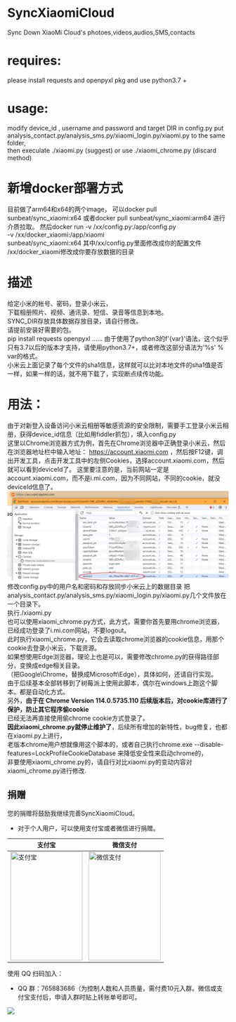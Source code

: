 # SyncXiaomiCloud
Sync Down XiaoMi Cloud's photoes,videos,audios,SMS,contacts  
# requires:
please install requests and openpyxl pkg and use python3.7 +  
# usage:
modify device_id , username and password and target DIR in config.py
put analysis_contact.py/analysis_sms.py/xiaomi_login.py/xiaomi.py to the same folder,  
then execulate ./xiaomi.py  (suggest)
or use ./xiaomi_chrome.py (discard method)

# 新增docker部署方式
目前做了arm64和x64的两个image，
可以docker pull sunbeat/sync_xiaomi:x64
或者docker pull sunbeat/sync_xiaomi:arm64
进行介质拉取。
然后docker run -v /xx/config.py:/app/config.py   \
-v /xx/docker_xiaomi:/app/xiaomi \
sunbeat/sync_xiaomi:x64
其中/xx/config.py里面修改成你的配置文件
/xx/docker_xiaomi修改成你要存放数据的目录

# 描述
给定小米的帐号、密码，登录小米云，  
下载相册照片、视频、通讯录、短信、录音等信息到本地。  
SYNC_DIR存放具体数据存放目录，请自行修改。  
请提前安装好需要的包。  
pip install requests openpyxl ……
由于使用了python3的f'{var}'语法，这个似乎只有3.7以后的版本才支持，请使用python3.7+，或者修改这部分语法为'%s' % var的格式。  
小米云上面记录了每个文件的sha1信息，这样就可以比对本地文件的sha1值是否一样，如果一样的话，就不用下载了，实现断点续传功能。  
# 用法： 
由于对新登入设备访问小米云相册等敏感资源的安全限制，需要手工登录小米云相册，获得device_id信息（比如用fiddler抓包），填入config.py  
这里以Chrome浏览器方式为例，首先在Chrome浏览器中正确登录小米云，然后在浏览器地址栏中输入地址：
https://account.xiaomi.com ，然后按F12键，调出开发工具，点击开发工具中的左侧Cookies，选择account.xiaomi.com，然后就可以看到deviceId了。
这里要注意的是，当前网站一定是account.xiaomi.com，而不是i.mi.com，因为不同网站，不同的cookie，就没deviceId信息了。
![image](https://github.com/sunhanaix/SyncXiaomiCloud/blob/main/use_Chrome_find_deviceId.jpg?raw=true)
修改config.py中的用户名和密码和存放同步小米云上的数据目录 
把analysis_contact.py/analysis_sms.py/xiaomi_login.py/xiaomi.py几个文件放在一个目录下。  
执行./xiaomi.py  
也可以使用xiaomi_chrome.py方式，此方式，需要你首先要用chrome浏览器，已经成功登录了i.mi.com网站，不要logout。  
此时执行xiaomi_chrome.py，它会去读取chrome浏览器的cookie信息，用那个cookie去登录小米云，下载资源。  
如果想使用Edge浏览器，理论上也是可以，需要修改chrome.py的获得路径部分，变换成edge相关目录。  
（把Google\Chrome，替换成Microsoft\Edge），具体如何，还请自行实现。  
由于后续基本全部转移到了树莓派上使用此脚本，偶尔在windows上跑这个脚本。都是自动化方式。  
另外，**由于在 Chrome Version 114.0.5735.110 后续版本后，对cookie库进行了保护，防止其它程序偷cookie**  
已经无法再直接使用偷chrome cookie方式登录了。  
**因此xiaomi_chrome.py就停止维护了**，后续所有增加的新特性，bug修复，也都在xiaomi.py上进行，  
老版本chrome用户想就像用这个脚本的，或者自己执行chrome.exe --disable-features=LockProfileCookieDatabase
来降低安全性来启动chrome的，  
非要使用xiaomi_chrome.py的，请自行对比xiaomi.py的变动内容对xiaomi_chrome.py进行修改.  

## 捐赠

您的捐赠将鼓励我继续完善SyncXiaomiCloud。

* 对于个人用户，可以使用支付宝或者微信进行捐赠。

 
| 支付宝 | 微信支付 |
| ------ | --------- |
| <img src="https://www.sunbeatus.com/alipay.jpg" height="248px" width="164px" title="支付宝" style="display:inherit;"/> | <img src="https://www.sunbeatus.com/wechatpay.jpg" height="248px" width="164px" title="微信支付" style="display:inherit;"/> |

使用 QQ 扫码加入：
* QQ 群：765883686（为控制人数和人员质量，需付费10元入群。微信或支付宝支付后，申请入群时贴上转账单号即可。

![](https://www.sunbeatus.com/xiaomi_cloud_qq_group.jpg)
